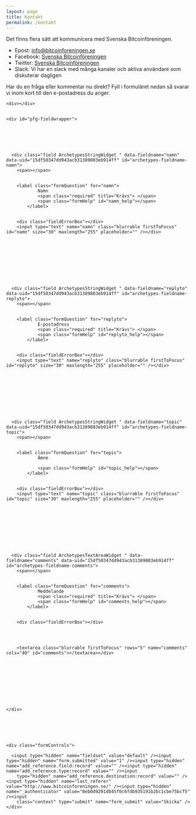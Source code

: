 ```yaml
---
layout: page
title: Kontakt
permalink: /kontakt
---
```


Det finns flera sätt att kommunicera med Svenska Bitcoinföreningen.

- Epost: <info@bitcoinforeningen.se>
- Facebook: [Svenska Bitcoinföreningen](https://www.facebook.com/groups/1604809299764297)
- Twitter: [Svenska Bitcoinföreningen](https://www.twitter.com/btcforeningen)
- Slack: Vi har en slack med många kanaler och aktiva användare som diskuterar dagligen

Har du en fråga eller kommentar nu direkt? Fyll i formuläret nedan så svarar vi inom kort till den e-postadress du anger.



<div class="pfg-form formid-kontakt">
  <form name="edit_form" method="post" enctype="multipart/form-data" class="fgBaseEditForm enableUnloadProtection enableAutoFocus" action="kontakt.html" id="fg-base-edit">



    <div></div>


    <div id="pfg-fieldwrapper">






      <div class="field ArchetypesStringWidget " data-fieldname="namn" data-uid="15df50347dd943acb31389803eb914ff" id="archetypes-fieldname-namn">
        <span></span>


        <label class="formQuestion" for="namn">
                Namn
                <span class="required" title="Krävs"> </span>
                <span class="formHelp" id="namn_help"></span>
            </label>


        <div class="fieldErrorBox"></div>
        <input type="text" name="namn" class="blurrable firstToFocus" id="namn" size="30" maxlength="255" placeholder="" /></div>










      <div class="field ArchetypesStringWidget " data-fieldname="replyto" data-uid="15df50347dd943acb31389803eb914ff" id="archetypes-fieldname-replyto">
        <span></span>


        <label class="formQuestion" for="replyto">
                E-postadress
                <span class="required" title="Krävs"> </span>
                <span class="formHelp" id="replyto_help"></span>
            </label>


        <div class="fieldErrorBox"></div>
        <input type="text" name="replyto" class="blurrable firstToFocus" id="replyto" size="30" maxlength="255" placeholder="" /></div>










      <div class="field ArchetypesStringWidget " data-fieldname="topic" data-uid="15df50347dd943acb31389803eb914ff" id="archetypes-fieldname-topic">
        <span></span>


        <label class="formQuestion" for="topic">
                Ämne

                <span class="formHelp" id="topic_help"></span>
            </label>


        <div class="fieldErrorBox"></div>
        <input type="text" name="topic" class="blurrable firstToFocus" id="topic" size="30" maxlength="255" placeholder="" /></div>










      <div class="field ArchetypesTextAreaWidget " data-fieldname="comments" data-uid="15df50347dd943acb31389803eb914ff" id="archetypes-fieldname-comments">
        <span></span>


        <label class="formQuestion" for="comments">
                Meddelande
                <span class="required" title="Krävs"> </span>
                <span class="formHelp" id="comments_help"></span>
            </label>


        <div class="fieldErrorBox"></div>




        <textarea class="blurrable firstToFocus" rows="5" name="comments" cols="40" id="comments"></textarea></div>










    </div>






    <div class="formControls">

      <input type="hidden" name="fieldset" value="default" /><input type="hidden" name="form.submitted" value="1" /><input type="hidden" name="add_reference.field:record" value="" /><input type="hidden" name="add_reference.type:record" value="" /><input
        type="hidden" name="add_reference.destination:record" value="" /><input type="hidden" name="last_referer" value="http://www.bitcoinforeningen.se/" /><input type="hidden" name="_authenticator" value="0eb0d9201db45f0c6fdb935191b2bc1cbe75bcf5" /><input
        class="context" type="submit" name="form_submit" value="Skicka" /></div>

  </form>

</div>



<script>
  // block inline validation
  jQuery(function($) {
    $("#pfg-fieldwrapper .field").removeAttr('data-uid');
  });
</script>
